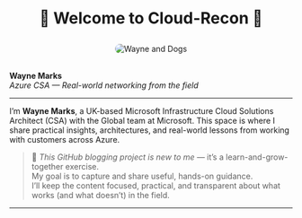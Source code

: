 <!-- README.md or _index.md -->

<!-- Top-centre welcome message -->
<div align="center">
  <h1>👋 Welcome to Cloud-Recon 👋</h1>
</div>

<!-- Hero image (centre) -->
<div align="center">
  <img src="/Azure-Blog/assets/images/Cloud-Recon.webp" alt="Wayne and Dogs" style="max-width: 700px; border-radius: 12px; margin-top: 10px;" />
</div>

<!-- Profile block (top left) -->
<br />

**Wayne Marks**  
*Azure CSA — Real-world networking from the field*

---

I’m **Wayne Marks**, a UK-based Microsoft Infrastructure Cloud Solutions Architect (CSA) with the Global team at Microsoft. This space is where I share practical insights, architectures, and real-world lessons from working with customers across Azure.

> 🔷 *This GitHub blogging project is new to me* — it’s a learn-and-grow-together exercise.  
> My goal is to capture and share useful, hands-on guidance.  
> I’ll keep the content focused, practical, and transparent about what works (and what doesn’t) in the field.

---


